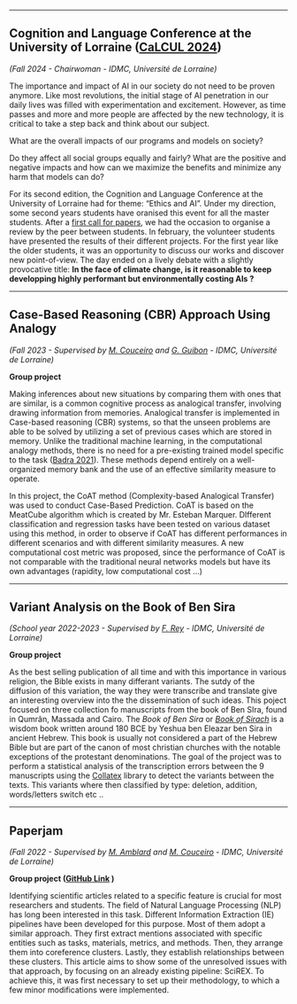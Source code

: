 ----

## Cognition and Language Conference at the University of Lorraine ([CaLCUL 2024](https://idmc.univ-lorraine.fr/calcul-2024-first-call-of-paper-ethics-and-ai/))

*(Fall 2024 - Chairwoman - IDMC, Université de Lorraine)*

The importance and impact of AI in our society do not need to be proven anymore. Like most revolutions, the initial stage of AI penetration in our daily lives was filled with experimentation and excitement.  However, as time passes and more and more people are affected by the new technology, it is critical to take a step back and think about our subject.

What are the overall impacts of our programs and models on society?

Do they affect all social groups equally and fairly? What are the positive and negative impacts and how can we maximize the benefits and minimize any harm that models can do? 

For its second edition, the Cognition and Language Conference at the University of Lorraine had for theme: “Ethics and AI”. Under my direction, some second years students have oranised this event for all the master students. After a [first call for papers](calcul2024.pdf), we had the occasion to organise a review by the peer between students. In february, the volunteer students have presented the results of their different projects. For the first year like the older students, it was an opportunity to discuss our works and discover new point-of-view. The day ended on a lively debate with a slightly provocative title: **In the face of climate change, is it reasonable to keep developping highly performant but environmentally costing AIs ?**
___________________________________________________________________________________________________________________________________________

## Case-Based Reasoning (CBR) Approach Using Analogy

*(Fall 2023 - Supervised by [M. Couceiro](https://members.loria.fr/mcouceiro/) and [G. Guibon](https://gguibon.github.io/) - IDMC, Université de Lorraine)*

**Group project**

Making inferences about new situations by comparing them with ones that are similar, is a common cognitive process as analogical transfer, involving drawing information from memories. Analogical transfer is implemented in Case-based reasoning (CBR) systems, so that the unseen problems are able to be solved by utilizing a set of previous cases which are stored in memory. Unlike the traditional machine learning, in the computational analogy methods, there is no need for a pre-existing trained model specific to the task ([Badra 2021](https://www.ijcai.org/Proceedings/2020/0222.pdf)). These methods depend entirely on a well-organized memory bank and the use of an effective similarity measure to operate. 

In this project, the CoAT method (Complexity-based Analogical Transfer) was used to conduct Case-Based Prediction. CoAT is based on the MeatCube algorithm which is created by Mr. Esteban Marquer. DIfferent classification and regression tasks have been tested on various dataset using this method, in order to observe if CoAT has different performances in different scenarios and with different similarity measures. A new computational cost metric was proposed, since the performance of CoAT is not comparable with the traditional neural networks models but have its own advantages (rapidity, low computational cost ...)
___________________________________________________________________________________________________________________________________________

## Variant Analysis on the Book of Ben Sira

*(School year 2022-2023 - Supervised by [F. Rey](https://ecritures.univ-lorraine.fr/membres/titulaires/rey-f) - IDMC, Université de Lorraine)*

**Group project**

As the best selling publication of all time and with this importance in various religion, the Bible exists in many differant variants. The sutdy of the diffusion of this variation, the way they were transcribe and translate give an interesting overview into the the dissemination of such ideas. This poject focused on three collection fo manuscripts from the book of Ben SIra, found in Qumrân, Massada and Cairo. The *Book of Ben Sira* or *[Book of Sirach](https://en.wikipedia.org/wiki/Book_of_Sirach)* is a wisdom book written around 180 BCE by Yeshua ben Eleazar ben Sira in ancient Hebrew. This book is usually not considered a part of the Hebrew Bible but are part of the canon of most christian churches with the notable exceptions of the protestant denominations. The goal of the project was to perform a statistical analysis of the transcription errors between the 9 manuscripts using the [Collatex](https://pypi.org/project/collatex/) library to detect the variants between the texts. This variants where then classified by type: deletion, addition, words/letters switch etc ..
___________________________________________________________________________________________________________________________________________

## Paperjam
*(Fall 2022 - Supervised by [M. Amblard](https://members.loria.fr/MAmblard/) and [M. Couceiro](https://members.loria.fr/mcouceiro/) - IDMC, Université de Lorraine)*

**Group project ([GitHub Link](https://github.com/PierreEpron/paperjam-lab) )**

Identifying scientific articles related to a specific feature is crucial for most researchers and students. The field of Natural Language Processing (NLP) has long been interested in this task. Different Information Extraction (IE) pipelines have been developed for this purpose. Most of them adopt a similar approach. They first extract mentions associated with specific entities such as tasks, materials, metrics, and methods. Then, they arrange them into coreference clusters. Lastly, they establish relationships between these clusters. This article aims to show some of the unresolved issues with that approach, by focusing on an already existing pipeline: SciREX. To achieve this, it was first necessary to set up their methodology, to which a few minor modifications were implemented.